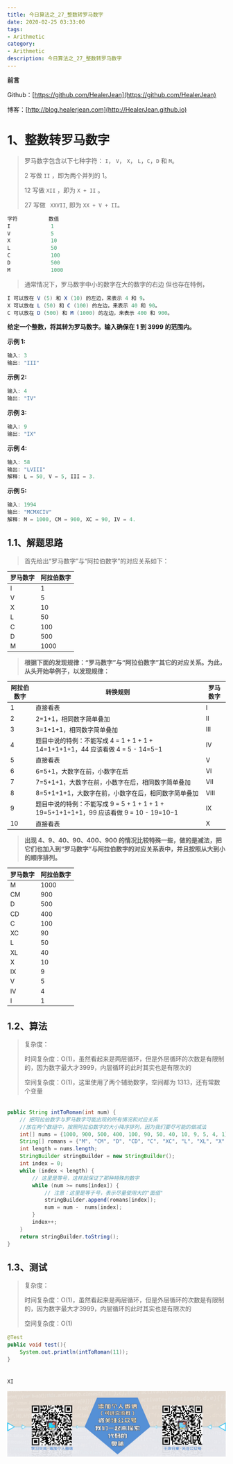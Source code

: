 ```yaml
---
title: 今日算法之_27_整数转罗马数字
date: 2020-02-25 03:33:00
tags: 
- Arithmetic
category: 
- Arithmetic
description: 今日算法之_27_整数转罗马数字
---
```


**前言**     

 Github：[https://github.com/HealerJean](https://github.com/HealerJean)         

 博客：[http://blog.healerjean.com](http://HealerJean.github.io)          



# 1、整数转罗马数字
> 罗马数字包含以下七种字符： `I`， `V`， `X`， `L`，`C`，`D` 和 `M`。     
>
>  2 写做 `II` ，即为两个并列的 1。     
>
> 12 写做 `XII` ，即为 `X + II` 。    
>
>  27 写做 ` XXVII`, 即为 `XX + V + II`。    

```java
字符          数值
I             1
V             5
X             10
L             50
C             100
D             500
M             1000
```



> 通常情况下，罗马数字中小的数字在大的数字的右边      但也存在特例，   

```java
I 可以放在 V (5) 和 X (10) 的左边，来表示 4 和 9。
X 可以放在 L (50) 和 C (100) 的左边，来表示 40 和 90。 
C 可以放在 D (500) 和 M (1000) 的左边，来表示 400 和 900。
```



**给定一个整数，将其转为罗马数字。输入确保在 1 到 3999 的范围内。**    

**示例 1:**

```java
输入: 3
输出: "III"
```

**示例 2:**

```java
输入: 4
输出: "IV"
```

**示例 3:**

```java
输入: 9
输出: "IX"
```

**示例 4:**

```java
输入: 58
输出: "LVIII"
解释: L = 50, V = 5, III = 3.
```

**示例 5:**

```java
输入: 1994
输出: "MCMXCIV"
解释: M = 1000, CM = 900, XC = 90, IV = 4.
```



## 1.1、解题思路 

> 首先给出“罗马数字”与“阿拉伯数字”的对应关系如下：

| 罗马数字 | 阿拉伯数字 |
| -------- | ---------- |
| I        | 1          |
| V        | 5          |
| X        | 10         |
| L        | 50         |
| C        | 100        |
| D        | 500        |
| M        | 1000       |



> **根据下面的发现规律：“罗马数字”与“阿拉伯数字”其它的对应关系。为此，从头开始举例子，以发现规律：**    

| **阿拉伯数字** | 转换规则                                                     | 罗马数字 |
| -------------- | ------------------------------------------------------------ | -------- |
| 1              | 直接看表                                                     | I        |
| 2              | 2=1+1，相同数字简单叠加                                      | II       |
| 3              | 3=1+1+1，相同数字简单叠加                                    | III      |
| 4              | 题目中说的特例：不能写成 4 = 1 + 1 + 1 + 14=1+1+1+1，44 应该看做 4 = 5 - 14=5−1 | IV       |
| 5              | 直接看表                                                     | V        |
| 6              | 6=5+1，大数字在前，小数字在后                                | VI       |
| 7              | 7=5+1+1，大数字在前，小数字在后，相同数字简单叠加            | VII      |
| 8              | 8=5+1+1+1，大数字在前，小数字在后，相同数字简单叠加          | VIII     |
| 9              | 题目中说的特例：不能写成 9 = 5 + 1 + 1 + 1 + 19=5+1+1+1+1，99 应该看做 9 = 10 - 19=10−1 | IX       |
| 10             | 直接看表                                                     | X        |




> **出现 4、9、40、90、400、900 的情况比较特殊一些，做的是减法，把它们也加入到“罗马数字”与阿拉伯数字的对应关系表中，并且按照从大到小的顺序排列。**



| 罗马数字 | 阿拉伯数字 |
| -------- | ---------- |
| M        | 1000       |
| CM       | 900        |
| D        | 500        |
| CD       | 400        |
| C        | 100        |
| XC       | 90         |
| L        | 50         |
| XL       | 40         |
| X        | 10         |
| IX       | 9          |
| V        | 5          |
| IV       | 4          |
| I        | 1          |



## 1.2、算法  

> 复杂度：     
>
> 时间复杂度：O(1)，虽然看起来是两层循环，但是外层循环的次数是有限制的，因为数字最大才3999，内层循环的此时其实也是有限次的     
>
> 空间复杂度：O(1)，这里使用了两个辅助数字，空间都为 1313，还有常数个变量  



```java

public String intToRoman(int num) {
    // 把阿拉伯数字与罗马数字可能出现的所有情况和对应关系
    //放在两个数组中，按照阿拉伯数字的大小降序排列，因为我们要尽可能的做减法
    int[] nums = {1000, 900, 500, 400, 100, 90, 50, 40, 10, 9, 5, 4, 1};
    String[] romans = {"M", "CM", "D", "CD", "C", "XC", "L", "XL", "X", "IX", "V", "IV", "I"};
    int length = nums.length;
    StringBuilder stringBuilder = new StringBuilder();
    int index = 0;
    while (index < length) {
        // 这里是等号，这样就保证了那种特殊的数字
        while (num >= nums[index]) {
            // 注意：这里是等于号，表示尽量使用大的"面值"
            stringBuilder.append(romans[index]);
            num = num -  nums[index];
        }
        index++;
    }
    return stringBuilder.toString();
}
```



## 1.3、测试   

> 复杂度：   
>
> 时间复杂度：O(1)，虽然看起来是两层循环，但是外层循环的次数是有限制的，因为数字最大才3999，内层循环的此时其实也是有限次的      
>
> 空间复杂度：O(1)

```java
@Test
public void test(){
    System.out.println(intToRoman(11));
}


XI
```





![ContactAuthor](https://raw.githubusercontent.com/HealerJean/HealerJean.github.io/master/assets/img/artical_bottom.jpg)



<link rel="stylesheet" href="https://unpkg.com/gitalk/dist/gitalk.css">

<script src="https://unpkg.com/gitalk@latest/dist/gitalk.min.js"></script> 
<div id="gitalk-container"></div>    
 <script type="text/javascript">
    var gitalk = new Gitalk({
		clientID: `1d164cd85549874d0e3a`,
		clientSecret: `527c3d223d1e6608953e835b547061037d140355`,
		repo: `HealerJean.github.io`,
		owner: 'HealerJean',
		admin: ['HealerJean'],
		id: 'AAAAAAAAAAAAAAA',
    });
    gitalk.render('gitalk-container');
</script> 
